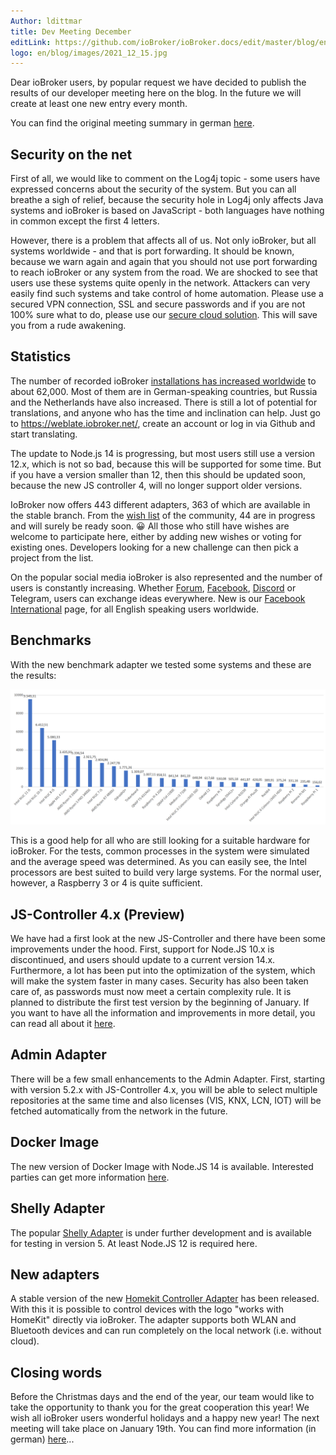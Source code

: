 ```yaml
---
Author: ldittmar
title: Dev Meeting December
editLink: https://github.com/ioBroker/ioBroker.docs/edit/master/blog/en/2021_12_15.md
logo: en/blog/images/2021_12_15.jpg
---
```

Dear ioBroker users, by popular request we have decided to publish the results of our developer meeting here on the blog. In the future we will create at least one new entry every month.

You can find the original meeting summary in german [here](https://forum.iobroker.net/topic/49502/meeting-f%C3%BCr-iobroker-core-dev-admin-15-12-21-20-30).

## Security on the net
First of all, we would like to comment on the Log4j topic - some users have expressed concerns about the security of the system. But you can all breathe a sigh of relief, because the security hole in Log4j only affects Java systems and ioBroker is based on JavaScript - both languages have nothing in common except the first 4 letters.

However, there is a problem that affects all of us. Not only ioBroker, but all systems worldwide - and that is port forwarding. It should be known, because we warn again and again that you should not use port forwarding to reach ioBroker or any system from the road. We are shocked to see that users use these systems quite openly in the network. Attackers can very easily find such systems and take control of home automation. Please use a secured VPN connection, SSL and secure passwords and if you are not 100% sure what to do, please use our [secure cloud solution](https://iobroker.pro/www/). This will save you from a rude awakening.

## Statistics
The number of recorded ioBroker [installations has increased worldwide](https://www.iobroker.net/#en/statistics) to about 62,000. Most of them are in German-speaking countries, but Russia and the Netherlands have also increased. There is still a lot of potential for translations, and anyone who has the time and inclination can help. Just go to https://weblate.iobroker.net/, create an account or log in via Github and start translating.

The update to Node.js 14 is progressing, but most users still use a version 12.x, which is not so bad, because this will be supported for some time. But if you have a version smaller than 12, then this should be updated soon, because the new JS controller 4, will no longer support older versions.

IoBroker now offers 443 different adapters, 363 of which are available in the stable branch. From the [wish list](https://github.com/ioBroker/AdapterRequests) of the community, 44 are in progress and will surely be ready soon. :grinning: All those who still have wishes are welcome to participate here, either by adding new wishes or voting for existing ones. Developers looking for a new challenge can then pick a project from the list.

On the popular social media ioBroker is also represented and the number of users is constantly increasing. Whether [Forum](https://forum.iobroker.net/), [Facebook](https://www.facebook.com/groups/440499112958264), [Discord](https://discord.gg/vmVYqPV) or Telegram, users can exchange ideas everywhere. New is our [Facebook International](https://www.facebook.com/groups/iobrokerinternational) page, for all English speaking users worldwide.

## Benchmarks
With the new benchmark adapter we tested some systems and these are the results:

![Benchmarks](https://raw.githubusercontent.com/ioBroker/ioBroker.docs/master/blog/images/2021_12_15_Benchmarks.PNG)

This is a good help for all who are still looking for a suitable hardware for ioBroker. For the tests, common processes in the system were simulated and the average speed was determined. As you can easily see, the Intel processors are best suited to build very large systems. For the normal user, however, a Raspberry 3 or 4 is quite sufficient.

## JS-Controller 4.x (Preview)
We have had a first look at the new JS-Controller and there have been some improvements under the hood. First, support for Node.JS 10.x is discontinued, and users should update to a current version 14.x. Furthermore, a lot has been put into the optimization of the system, which will make the system faster in many cases. Security has also been taken care of, as passwords must now meet a certain complexity rule. It is planned to distribute the first test version by the beginning of January. If you want to have all the information and improvements in more detail, you can read all about it [here](https://github.com/ioBroker/ioBroker.js-controller/blob/master/CHANGELOG.md).

## Admin Adapter
There will be a few small enhancements to the Admin Adapter. First, starting with version 5.2.x with JS-Controller 4.x, you will be able to select multiple repositories at the same time and also licenses (VIS, KNX, LCN, IOT) will be fetched automatically from the network in the future.

## Docker Image
The new version of Docker Image with Node.JS 14 is available. Interested parties can get more information [here](https://hub.docker.com/r/buanet/iobroker/).

## Shelly Adapter
The popular [Shelly Adapter](https://github.com/iobroker-community-adapters/ioBroker.shelly) is under further development and is available for testing in version 5. At least Node.JS 12 is required here.

## New adapters
A stable version of the new [Homekit Controller Adapter](https://github.com/Apollon77/ioBroker.homekit-controller) has been released. With this it is possible to control devices with the logo "works with HomeKit" directly via ioBroker. The adapter supports both WLAN and Bluetooth devices and can run completely on the local network (i.e. without cloud).

## Closing words
Before the Christmas days and the end of the year, our team would like to take the opportunity to thank you for the great cooperation this year! We wish all ioBroker users wonderful holidays and a happy new year! The next meeting will take place on January 19th. You can find more information (in german) [here](https://forum.iobroker.net/topic/50325/meeting-f%C3%BCr-iobroker-core-dev-admin-19-01-22-20-30)...
